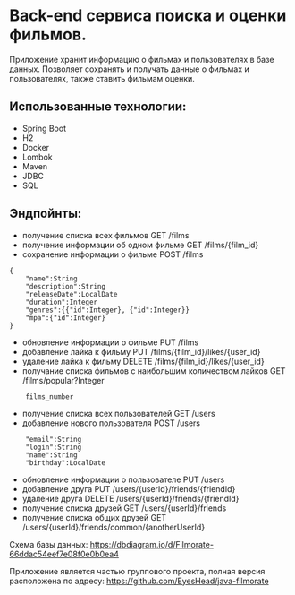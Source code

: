 # Back-end сервиса поиска и оценки фильмов.

 Приложение хранит информацию о фильмах и пользователях в базе данных. Позволяет сохранять и получать данные о фильмах и пользователях, также ставить фильмам оценки.

## Использованные технологии:
- Spring Boot
- H2
- Docker
- Lombok
- Maven
- JDBC
- SQL

## Эндпойнты:
- получение списка всех фильмов GET /films
- получение информации об одном фильме GET /films/{film_id}
- сохранение информации о фильме POST /films
```
{
    "name":String
    "description":String
    "releaseDate":LocalDate
    "duration":Integer
    "genres":{{"id":Integer}, {"id":Integer}}
    "mpa":{"id":Integer}
}
```
- обновление информации о фильме PUT /films
- добавление лайка к фильму PUT /films/{film_id}/likes/{user_id}
- удаление лайка к фильму DELETE /films/{film_id}/likes/{user_id}
- получание списка фильмов с наибольшим количеством лайков GET /films/popular?Integer
```
    films_number
```
- получение списка всех пользователей GET /users
- добавление нового пользователя POST /users
```
    "email":String
    "login":String
    "name":String
    "birthday":LocalDate
```
- обновление информации о пользователе PUT /users
- добавление друга PUT /users/{userId}/friends/{friendId}
- удаление друга DELETE /users/{userId}/friends/{friendId}
- получение списка друзей GET /users/{userId}/friends
- получение списка общих друзей GET /users/{userId}/friends/common/{anotherUserId}

Схема базы данных:
https://dbdiagram.io/d/Filmorate-66ddac54eef7e08f0e0b0ea4

Приложение является частью группового проекта, полная версия расположена по адресу:
https://github.com/EyesHead/java-filmorate
